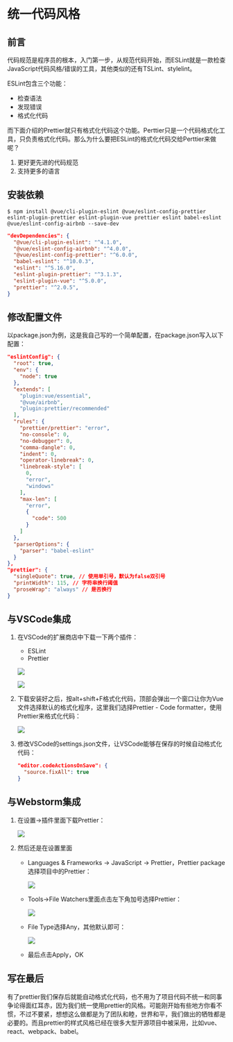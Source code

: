 # 统一代码风格

## 前言

代码规范是程序员的根本，入门第一步，从规范代码开始，而ESLint就是一款检查JavaScript代码风格/错误的工具，其他类似的还有TSLint、stylelint。

ESLint包含三个功能：

- 检查语法
- 发现错误
- 格式化代码

而下面介绍的Prettier就只有格式化代码这个功能。Perttier只是一个代码格式化工具，只负责格式化代码。那么为什么要把ESLint的格式化代码交给Perttier来做呢？

1. 更好更先进的代码规范
2. 支持更多的语言

## 安装依赖

```shell
$ npm install @vue/cli-plugin-eslint @vue/eslint-config-prettier eslint-plugin-prettier eslint-plugin-vue prettier eslint babel-eslint @vue/eslint-config-airbnb --save-dev
```

```json
"devDependencies": {
  "@vue/cli-plugin-eslint": "^4.1.0",
  "@vue/eslint-config-airbnb": "^4.0.0",
  "@vue/eslint-config-prettier": "^6.0.0",
  "babel-eslint": "^10.0.3",
  "eslint": "^5.16.0",
  "eslint-plugin-prettier": "^3.1.3",
  "eslint-plugin-vue": "^5.0.0",
  "prettier": "^2.0.5",
}
```

## 修改配置文件

以package.json为例，这是我自己写的一个简单配置，在package.json写入以下配置：

```json
"eslintConfig": {
  "root": true,
  "env": {
    "node": true
  },
  "extends": [
    "plugin:vue/essential",
    "@vue/airbnb",
    "plugin:prettier/recommended"
  ],
  "rules": {
    "prettier/prettier": "error",
    "no-console": 0,
    "no-debugger": 0,
    "comma-dangle": 0,
    "indent": 0,
    "operator-linebreak": 0,
    "linebreak-style": [
      0,
      "error",
      "windows"
    ],
    "max-len": [
      "error",
      {
        "code": 500
      }
    ]
  },
  "parserOptions": {
    "parser": "babel-eslint"
  }
},
"prettier": {
  "singleQuote": true, // 使用单引号，默认为false双引号
  "printWidth": 115, // 字符串换行阈值
  "proseWrap": "always" // 是否换行
}
```

## 与VSCode集成

1. 在VSCode的扩展商店中下载一下两个插件：

   - ESLint
   - Prettier

   ![](https://figure-b.ricardolsw.com/image/23SANtWn82XsNvTrkGTLSZNEPFecSvT3.jpg?x-oss-process=style/watermark)

   ![](https://figure-b.ricardolsw.com/image/CU88wfXV1TDU4CQiVPCXU22v8D7q6nB3.jpg?x-oss-process=style/watermark)

2. 下载安装好之后，按alt+shift+F格式化代码，顶部会弹出一个窗口让你为Vue文件选择默认的格式化程序，这里我们选择Prettier - Code formatter，使用Prettier来格式化代码：

   ![](https://figure-b.ricardolsw.com/image/1sTPSqaFAkFRMdhcukSRdrWK35gM1D6h.jpg?x-oss-process=style/watermark)

3. 修改VSCode的settings.json文件，让VSCode能够在保存的时候自动格式化代码：

   ```json
   "editor.codeActionsOnSave": {
     "source.fixAll": true
   }
   ```

## 与Webstorm集成

1. 在设置→插件里面下载Prettier：

   ![](https://figure-b.ricardolsw.com/image/xq6xCHwEYIqq79wIWp1pIfn8aWaAnghf.jpg?x-oss-process=style/watermark)

2. 然后还是在设置里面

   - Languages & Frameworks → JavaScript → Prettier，Prettier package选择项目中的Prettier：

     ![](https://figure-b.ricardolsw.com/image/bsFOF4Rbqy1E93sVCrLIfGMuDllS9Uef.jpg?x-oss-process=style/watermark)

   - Tools→File Watchers里面点击左下角加号选择Prettier：

     ![](https://figure-b.ricardolsw.com/image/M9FKAxnZL6WvrCgog5wcstOVZR4gDFVn.jpg?x-oss-process=style/watermark)

   - File Type选择Any，其他默认即可：

     ![](https://figure-b.ricardolsw.com/image/KFNEeUd0SXFB9oY8J1ewiqbGxL6z0Wph.jpg?x-oss-process=style/watermark)

   - 最后点击Apply，OK

## 写在最后

有了prettier我们保存后就能自动格式化代码，也不用为了项目代码不统一和同事争论得面红耳赤，因为我们统一使用prettier的风格。可能刚开始有些地方你看不惯，不过不要紧，想想这么做都是为了团队和睦，世界和平，我们做出的牺牲都是必要的。而且prettier的样式风格已经在很多大型开源项目中被采用，比如vue、react、webpack、babel。

